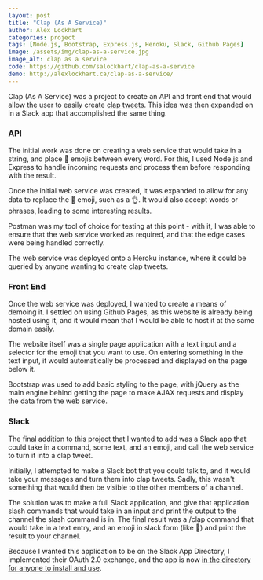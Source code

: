 ```yaml
---
layout: post
title: "Clap (As A Service)"
author: Alex Lockhart
categories: project
tags: [Node.js, Bootstrap, Express.js, Heroku, Slack, Github Pages]
image: /assets/img/clap-as-a-service.jpg
image_alt: clap as a service
code: https://github.com/salockhart/clap-as-a-service
demo: http://alexlockhart.ca/clap-as-a-service/
---
```


Clap (As A Service) was a project to create an API and front end that would allow the user to easily create [clap tweets](http://knowyourmeme.com/memes/clap-emoji-%F0%9F%91%8F).  This idea was then expanded on in a Slack app that accomplished the same thing.

### API

The initial work was done on creating a web service that would take in a string, and place 👏 emojis between every word.  For this, I used Node.js and Express to handle incoming requests and process them before responding with the result.

Once the initial web service was created, it was expanded to allow for any data to replace the 👏 emoji, such as a 👌.  It would also accept words or phrases, leading to some interesting results.

Postman was my tool of choice for testing at this point - with it, I was able to ensure that the web service worked as required, and that the edge cases were being handled correctly.

The web service was deployed onto a Heroku instance, where it could be queried by anyone wanting to create clap tweets.

### Front End

Once the web service was deployed, I wanted to create a means of demoing it. I settled on using Github Pages, as this website is already being hosted using it, and it would mean that I would be able to host it at the same domain easily.

The website itself was a single page application with a text input and a selector for the emoji that you want to use.  On entering something in the text input, it would automatically be processed and displayed on the page below it.

Bootstrap was used to add basic styling to the page, with jQuery as the main engine behind getting the page to make AJAX requests and display the data from the web service.

### Slack

The final addition to this project that I wanted to add was a Slack app that could take in a command, some text, and an emoji, and call the web service to turn it into a clap tweet.

Initially, I attempted to make a Slack bot that you could talk to, and it would take your messages and turn them into clap tweets.  Sadly, this wasn't something that would then be visible to the other members of a channel.

The solution was to make a full Slack application, and give that application slash commands that would take in an input and print the output to the channel the slash command is in.  The final result was a /clap command that would take in a text entry, and an emoji in slack form (like :clap:) and print the result to your channel.

Because I wanted this application to be on the Slack App Directory, I implemented their OAuth 2.0 exchange, and the app is now [in the directory for anyone to install and use](https://slack.com/apps/A4VJNNV3P-clap-as-a-service).
